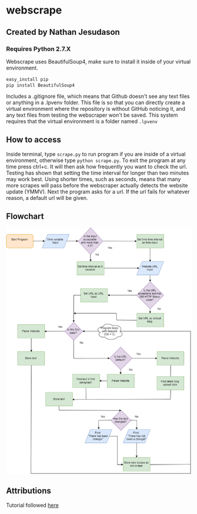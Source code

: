 # webscrape

## Created by Nathan Jesudason

### Requires Python 2.7.X 

Webscrape uses BeautifulSoup4, make sure to install it inside of your virtual environment.

```
easy_install pip
pip install BeautifulSoup4
```

Includes a .gitignore file, which means that Github doesn't see any text files or anything in a .lpvenv folder. This file is so that you can directly create a virtual environment where the repository is without GitHub noticing it, and any text files from testing the webscraper won't be saved. This system requires that the virtual environment is a folder named `.lpvenv`

## How to access

Inside terminal, type `scrape.py` to run program if you are inside of a virtual environment, otherwise type `python scrape.py`. To exit the program at any time press ctrl+c. It will then ask how frequently you want to check the url. Testing has shown that setting the time interval for longer than two minutes may work best. Using shorter times, such as seconds, means that many more scrapes will pass before the webscraper actually detects the website update (YMMV). Next the program asks for a url. If the url fails for whatever reason, a default url will be given.

## Flowchart
![Flowchart](Flowchart.png)


## Attributions

Tutorial followed [here](https://medium.freecodecamp.org/how-to-scrape-websites-with-python-and-beautifulsoup-5946935d93fe) 
